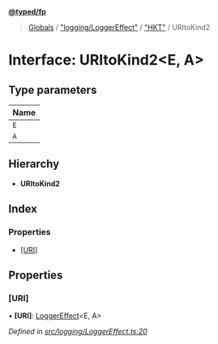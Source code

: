 **[@typed/fp](../README.md)**

> [Globals](../globals.md) / ["logging/LoggerEffect"](../modules/_logging_loggereffect_.md) / ["HKT"](../modules/_logging_loggereffect_._hkt_.md) / URItoKind2

# Interface: URItoKind2\<E, A>

## Type parameters

Name |
------ |
`E` |
`A` |

## Hierarchy

* **URItoKind2**

## Index

### Properties

* [[URI]](_logging_loggereffect_._hkt_.uritokind2.md#[uri])

## Properties

### [URI]

•  **[URI]**: [LoggerEffect](_logging_loggereffect_.loggereffect.md)\<E, A>

*Defined in [src/logging/LoggerEffect.ts:20](https://github.com/TylorS/typed-fp/blob/8639976/src/logging/LoggerEffect.ts#L20)*
